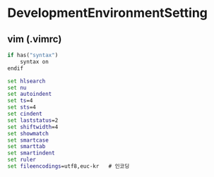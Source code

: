 # DevelopmentEnvironmentSetting

## vim (.vimrc)
```cmd
if has("syntax")
    syntax on
endif

set hlsearch
set nu
set autoindent
set ts=4
set sts=4
set cindent
set laststatus=2
set shiftwidth=4
set showmatch
set smartcase
set smarttab
set smartindent
set ruler
set fileencodings=utf8,euc-kr   # 인코딩
```
